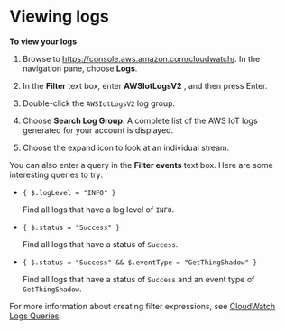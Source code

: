 # Viewing logs<a name="viewing-logs"></a>

**To view your logs**

1.  Browse to [https://console\.aws\.amazon\.com/cloudwatch/](https://console.aws.amazon.com/cloudwatch/)\. In the navigation pane, choose **Logs**\.

1. In the **Filter** text box, enter **AWSIotLogsV2** , and then press Enter\.

1. Double\-click the `AWSIotLogsV2` log group\.

1. Choose **Search Log Group**\. A complete list of the AWS IoT logs generated for your account is displayed\.

1. Choose the expand icon to look at an individual stream\.

You can also enter a query in the **Filter events** text box\. Here are some interesting queries to try:
+ `{ $.logLevel = "INFO" }` 

   Find all logs that have a log level of `INFO`\.
+ `{ $.status = "Success" }` 

   Find all logs that have a status of `Success`\.
+ `{ $.status = "Success" && $.eventType = "GetThingShadow" }`

   Find all logs that have a status of `Success` and an event type of `GetThingShadow`\.

For more information about creating filter expressions, see [CloudWatch Logs Queries](https://docs.aws.amazon.com/AmazonCloudWatch/latest/logs/FilterAndPatternSyntax.html)\.